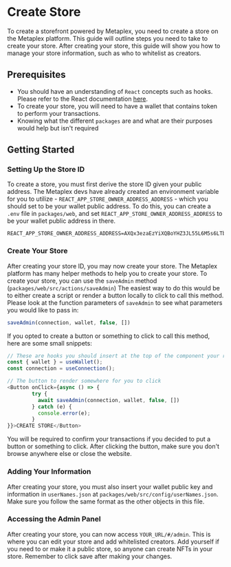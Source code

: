 # Create Store

To create a storefront powered by Metaplex, you need to create a store on the Metaplex platform. This guide will outline steps you need to take to create your store. After creating your store, this guide will show you how to manage your store information, such as who to whitelist as creators.

## Prerequisites

* You should have an understanding of `React` concepts such as hooks. Please refer to the React documentation [here](https://reactjs.org/docs/getting-started.html).
* To create your store, you will need to have a wallet that contains token to perform your transactions.
* Knowing what the different `packages` are and what are their purposes would help but isn't required

## Getting Started

### Setting Up the Store ID

To create a store, you must first derive the store ID given your public address. The Metaplex devs have already created an environment variable for you to utilize - `REACT_APP_STORE_OWNER_ADDRESS_ADDRESS` - which you should set to be your wallet public address. To do this, you can create a `.env` file in `packages/web`, and set `REACT_APP_STORE_OWNER_ADDRESS_ADDRESS` to be your wallet public address in there.

```
REACT_APP_STORE_OWNER_ADDRESS_ADDRESS=AXQx3ezaEzYiXQBoYHZ3JL55L6M5s6LTbya6S6rvNQMA
```

### Create Your Store

After creating your store ID, you may now create your store. The Metaplex platform has many helper methods to help you to create your store. To create your store, you can use the `saveAdmin` method (`packages/web/src/actions/saveAdmin`) The easiest way to do this would be to either create a script or render a button locally to click to call this method. Please look at the function parameters of `saveAdmin` to see what parameters you would like to pass in:

```js
saveAdmin(connection, wallet, false, [])
```

If you opted to create a button or something to click to call this method, here are some small snippets:

```js
// These are hooks you should insert at the top of the component your rendering your button in
const { wallet } = useWallet();
const connection = useConnection();
```

```js
// The button to render somewhere for you to click
<Button onClick={async () => {
        try {
          await saveAdmin(connection, wallet, false, [])
        } catch (e) {
          console.error(e);
        }
}}>CREATE STORE</Button>
```

You will be required to confirm your transactions if you decided to put a button or something to click. After clicking the button, make sure you don't browse anywhere else or close the website.

### Adding Your Information

After creating your store, you must also insert your wallet public key and information in `userNames.json` at `packages/web/src/config/userNames.json`. Make sure you follow the same format as the other objects in this file.

### Accessing the Admin Panel

After creating your store, you can now access `YOUR_URL/#/admin`. This is where you can edit your store and add whitelisted creators. Add yourself if you need to or make it a public store, so anyone can create NFTs in your store. Remember to click save after making your changes.
